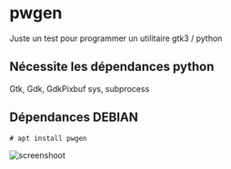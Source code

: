 # pwgen

Juste un test pour programmer un utilitaire gtk3 / python

## Nécessite les dépendances python
Gtk, Gdk, GdkPixbuf
sys, subprocess

## Dépendances DEBIAN

```
# apt install pwgen
```

![screenshoot](https://cbiot.fr/site/pwgen.png)

